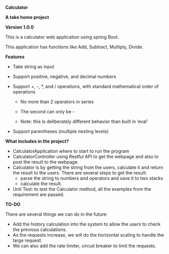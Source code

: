 **Calculator**

**A take home project**

**Version 1.0.0**

This is a calculator web application using spring Boot.

This application has functions like Add, Subtract, Multiply, Divide.

**Features**
- Take string as input
- Support positive, negative, and decimal numbers
- Support +, -, *, and / operations, with standard mathematical order of operations
  - No more than 2 operators in series

  - The second can only be -

  - Note: this is deliberately different behavior than built in ‘eval’

- Support parentheses (multiple nesting levels)

**What includes in the project?**

- CalculatorApplication where to start to run the program
- CalculatorController using Restful API to get the webpage and also to post the result to the webpage.
- Calculator is by getting the string from the users, calculate it and return the result to the users. There are 
several steps to get the result:
  - parse the string to numbers and operators and save it to two stacks
  - calculate the result.
- Unit Test: to test the Calculator method, all the examples from the requirement are passed.

**TO-DO**

There are several things we can do in the future:

- Add the history calculation into the system to allow the users to check the previous calculations.
- As the requests increase, we will do the horizontal scaling to handle the large request.
- We can also add the rate limiter, circuit breaker to limit the requests.





